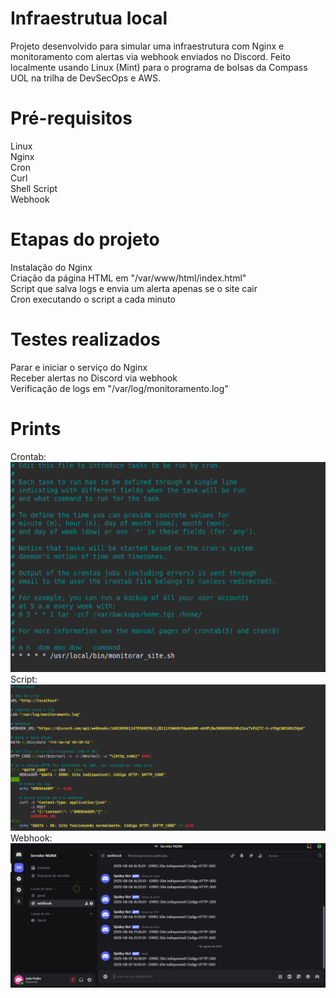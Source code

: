 # Infraestrutua local
Projeto desenvolvido para simular uma infraestrutura com Nginx e monitoramento com alertas via webhook enviados no Discord. Feito localmente usando Linux (Mint) para o programa de bolsas da Compass UOL na trilha de DevSecOps e AWS.

# Pré-requisitos
Linux  
Nginx  
Cron  
Curl  
Shell Script  
Webhook  

# Etapas do projeto
Instalação do Nginx  
Criação da página HTML em "/var/www/html/index.html"  
Script que salva logs e envia um alerta apenas se o site cair  
Cron executando o script a cada minuto  

# Testes realizados
Parar e iniciar o serviço do Nginx  
Receber alertas no Discord via webhook  
Verificação de logs em "/var/log/monitoramento.log"  

# Prints
  
Crontab: ![crontabpng](crontab1.png)  
Script: ![scriptpng](script1.png)  
Webhook: ![discordpng](discord.png)  
